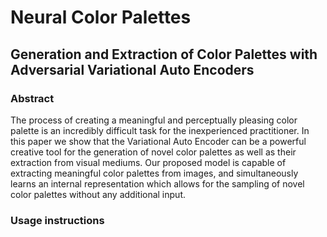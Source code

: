 # Neural Color Palettes
## Generation and Extraction of Color Palettes with Adversarial Variational Auto Encoders

### Abstract

The process of creating a meaningful and perceptually pleasing color palette is an incredibly difficult task for the inexperienced practitioner. In this paper we show that the Variational Auto Encoder can be a powerful creative tool for the generation of novel color palettes as well as their extraction from visual mediums. Our proposed model is capable of extracting meaningful color palettes from images, and simultaneously learns an internal representation which allows for the sampling of novel color palettes without any additional input.

### Usage instructions

